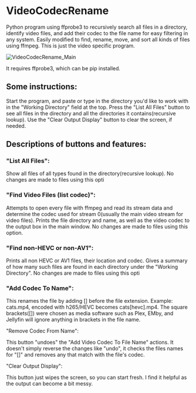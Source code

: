 # VideoCodecRename
Python program using ffprobe3 to recursively search all files in a directory, identify video files, and add their codec to the file name for easy filtering in any system. Easily modified to find, rename, move, and sort all kinds of files using ffmpeg. This is just the video specific program.

![VideoCodecRename_Main](https://github.com/user-attachments/assets/cbfbc240-d185-44e0-b82e-7a34cda73a3d)

It requires ffprobe3, which can be pip installed. 

## Some instructions:

Start the program, and paste or type in the directory you'd like to work with in the "Working Directory" field at the top. 
Press the "List All Files" button to see all files in the directory and all the directories it contains(recursive lookup). 
Use the "Clear Output Display" button to clear the screen, if needed. 

## Descriptions of buttons and features:

### "List All Files":

Show all files of all types found in the directory(recursive lookup).
No changes are made to files using this opti

### "Find Video Files (list codec)": 

Attempts to open every file with ffmpeg and read its stream data and determine the codec used for stream 0(usually the main video stream for video files). 
Prints the file directory and name, as well as the video codec to the output box in the main window.
No changes are made to files using this option.

### "Find non-HEVC or non-AV1": 

Prints all non HEVC or AV1 files, their location and codec.
Gives a summary of how many such files are found in each directory under the "Working Directory".
No changes are made to files using this opti

### "Add Codec To Name":
  
This renames the file by adding [<codec>] before the file extension. Example: cats.mp4, encoded with h265/HEVC becomes cats[hevc].mp4. 
The square brackets([]) were chosen as media software such as Plex, EMby, and Jellyfin will ignore anything in brackets in the file name. 

"Remove Codec From Name":
  
This button "undoes" the "Add Video Codec To File Name" actions. 
It doesn't simply reverse the changes like "undo", it checks the files names for "[<codec>]" and removes any that match with the file's codec.

"Clear Output Display":
  
This button just wipes the screen, so you can start fresh. I find it helpful as the output can become a bit messy.
